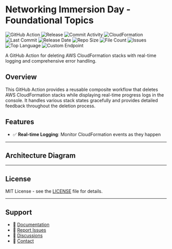# Networking Immersion Day - Foundational Topics

![GitHub Action](https://img.shields.io/badge/GitHub-Action-blue?logo=github)&nbsp;![Release](https://github.com/subhamay-bhattacharyya/0310-vpc-cft/actions/workflows/release.yaml/badge.svg)&nbsp;![Commit Activity](https://img.shields.io/github/commit-activity/t/subhamay-bhattacharyya/0310-vpc-cft)&nbsp;![CloudFormation](https://img.shields.io/badge/AWS-CloudFormation-orange?logo=amazonaws)&nbsp;![Last Commit](https://img.shields.io/github/last-commit/subhamay-bhattacharyya/0310-vpc-cft)&nbsp;![Release Date](https://img.shields.io/github/release-date/subhamay-bhattacharyya/0310-vpc-cft)&nbsp;![Repo Size](https://img.shields.io/github/repo-size/subhamay-bhattacharyya/0310-vpc-cft)&nbsp;![File Count](https://img.shields.io/github/directory-file-count/subhamay-bhattacharyya/0310-vpc-cft)&nbsp;![Issues](https://img.shields.io/github/issues/subhamay-bhattacharyya/0310-vpc-cft)&nbsp;![Top Language](https://img.shields.io/github/languages/top/subhamay-bhattacharyya/0310-vpc-cft)&nbsp;![Custom Endpoint](https://img.shields.io/endpoint?url=https://gist.githubusercontent.com/bsubhamay/29cb58ae441e31e7c5123996f1262924/raw/0310-vpc-cft.json?)


A GitHub Action for deleting AWS CloudFormation stacks with real-time logging and comprehensive error handling.

## Overview

This GitHub Action provides a reusable composite workflow that deletes AWS CloudFormation stacks while displaying real-time progress logs in the console. It handles various stack states gracefully and provides detailed feedback throughout the deletion process.

## Features

- ✅ **Real-time Logging**: Monitor CloudFormation events as they happen

---

## Architecture Diagram


---

## License

MIT License - see the [LICENSE](LICENSE) file for details.

---

## Support

- 📖 [Documentation](https://github.com/subhamay-bhattacharyya/0310-vpc-cft/wiki)
- 🐛 [Report Issues](https://github.com/subhamay-bhattacharyya/0310-vpc-cft/issues)
- 💬 [Discussions](https://github.com/subhamay-bhattacharyya/0310-vpc-cft/discussions)
- 📧 [Contact](mailto:support@subhamay.aws@gmail.com)